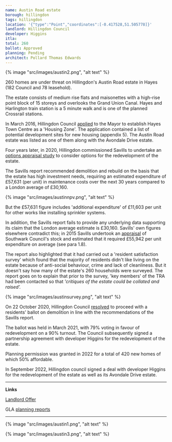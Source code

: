 ```yaml
---
name: Austin Road estate
borough: hillingdon
tags: hillingdon
location: '{"type":"Point","coordinates":[-0.417528,51.505778]}'
landlord: Hillingdon Council
developer: Higgins
itla: 
total: 260
ballot: Approved
planning: Pending
architect: Pollard Thomas Edwards
---
```

{% image "src/images/austin2.png", "alt text" %}

260 homes are under threat on Hillingdon's Austin Road estate in Hayes (182 Council and 78 leasehold).

The estate consists of medium rise flats and maisonettes with a   high-rise point block of 15 storeys and overlooks the Grand Union Canal. Hayes and Harlington train station is a 5 minute walk and is one of the planned Crossrail stations.

In March 2016, Hillingdon Council [applied](https://modgov.hillingdon.gov.uk/ieIssueDetails.aspx?IId=21017&Opt=3) to the Mayor to establish Hayes Town Centre as a 'Housing Zone'. The application contained a list of potential development sites for new housing (appendix 5). The Austin Road estate was listed as one of them along with the Avondale Drive estate.

Four years later, in 2020, Hillingdon commissioned Savills to undertake an [options appraisal study](https://modgov.hillingdon.gov.uk/documents/s49499/Appendix%201%20-%20Appraisal%20Report%20Austin%20Road.pdf) to consider options for the redevelopment of the estate.

The Savills report recommended demolition and rebuild on the basis that the estate has high investment needs, requiring an estimated expenditure of £57,631 (per unit) in maintenance costs over the next 30 years compared to a London average of £30,160. 

{% image "src/images/austinnpv.png", "alt text" %}

But the £57,631 figure includes 'additional expenditure' of £11,603 per unit for other works like installing sprinkler systems.

In addition, the Savills report fails to provide any underlying data supporting its claim that the London average estimate is £30,160. Savills' own figures elsewhere contradict this; in 2015 Savills undertook an [appraisal](https://moderngov.southwark.gov.uk/documents/s55626/Appendix%204%20Savills%20Evaluation.pdf) of Southwark Council's stock and estimated that it required £55,942 per unit expenditure on average (see para 1.8).

The report also highlighted that it had carried out a 'resident satisfaction survey' which found that the majority of residents didn't like living on the estate because of anti-social behaviour, crime and lack of cleanliness. But it doesn't say how many of the estate's 260 households were surveyed. The report goes on to explain that prior to the survey, 'key members' of the TRA had been contacted so that _'critiques of the estate could be collated and raised'._  

{% image "src/images/austinsurvey.png", "alt text" %}

On 22 October 2020, Hillingdon Council [resolved](https://modgov.hillingdon.gov.uk/ieListDocuments.aspx?CId=115&MeetingId=3834) to proceed with a residents' ballot on demolition in line with the recommendations of the Savills report.

The ballot was held in March 2021, with 79% voting in favour of redevelopment on a 90% turnout. The Council subsequently signed a partnership agreement with developer Higgins for the redevelopment of the estate.

Planning permission was granted in 2022 for a total of 420 new homes of which 50% affordable.

In September 2022, Hillingdon council signed a deal with developer Higgins for the redevelopment of the estate as well as its Avondale Drive estate.

---
__Links__  

[Landlord Offer](/images/HTC_Estate_Landlord_Offer.pdf)

GLA [planning reports](https://planning.london.gov.uk/pr/s/planning-application/a0i4J000006cAjLQAU/20211258?tabset-c2f3b=2)

---

{% image "src/images/austin1.png", "alt text" %}

{% image "src/images/austin3.png", "alt text" %}


